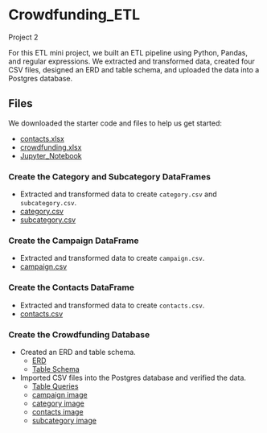 # Crowdfunding_ETL
Project 2


For this ETL mini project, we built an ETL pipeline using Python, Pandas, and regular expressions. We extracted and transformed data, created four CSV files, designed an ERD and table schema, and uploaded the data into a Postgres database.

## Files

We downloaded the starter code and files to help us get started:

- [contacts.xlsx](Resources/contacts.xlsx)
- [crowdfunding.xlsx](Resources/crowdfunding.xlsx)
- [Jupyter_Notebook](ETL_Mini_Project_SShahid_VScott.ipynb)

### Create the Category and Subcategory DataFrames

- Extracted and transformed data to create `category.csv` and `subcategory.csv`.
- [category.csv](csv_files/category.csv)
- [subcategory.csv](csv_files/subcategory.csv)

### Create the Campaign DataFrame

- Extracted and transformed data to create `campaign.csv`.
- [campaign.csv](csv_files/campaign.csv)

### Create the Contacts DataFrame

- Extracted and transformed data to create `contacts.csv`.
- [contacts.csv](csv_files/contacts.csv)

### Create the Crowdfunding Database

- Created an ERD and table schema.
    - [ERD](images/ERD.png)
    - [Table Schema](query_tools/crowdfunding_tables_query.sql)
- Imported CSV files into the Postgres database and verified the data.
    - [Table Queries](query_tools/table_query.sql)
    - [campaign image](images/campaign_image.png)
    - [category image](images/category_image.png)
    - [contacts image](images/contacts_image.png)
    - [subcategory image](images/subcat_image.png)
